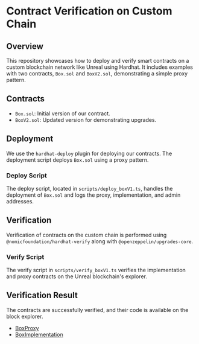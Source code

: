 # Contract Verification on Custom Chain

## Overview

This repository showcases how to deploy and verify smart contracts on a custom blockchain network like Unreal using Hardhat. It includes examples with two contracts, `Box.sol` and `BoxV2.sol`, demonstrating a simple proxy pattern.

## Contracts

- `Box.sol`: Initial version of our contract.
- `BoxV2.sol`: Updated version for demonstrating upgrades.

## Deployment

We use the `hardhat-deploy` plugin for deploying our contracts. The deployment script deploys `Box.sol` using a proxy pattern.

### Deploy Script

The deploy script, located in `scripts/deploy_boxV1.ts`, handles the deployment of `Box.sol` and logs the proxy, implementation, and admin addresses.

## Verification

Verification of contracts on the custom chain is performed using `@nomicfoundation/hardhat-verify` along with `@openzeppelin/upgrades-core`.

### Verify Script

The verify script in `scripts/verify_boxV1.ts` verifies the implementation and proxy contracts on the Unreal blockchain's explorer.

## Verification Result

The contracts are successfully verified, and their code is available on the block explorer.

- [BoxProxy](https://unreal.blockscout.com/address/0xe3689ABC2F6648BA8be68cE41620988C4e2708bd)
- [BoxImplementation](https://unreal.blockscout.com/address/0x7b8d30c0F605fCa77F2ec04661C11c369f630753#code)
